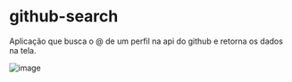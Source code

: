 # github-search
Aplicação que busca o @ de um perfil na api do github e retorna os dados na tela.


![image](https://github.com/user-attachments/assets/780afeef-7282-4a5d-8107-7799dbdd6589)
